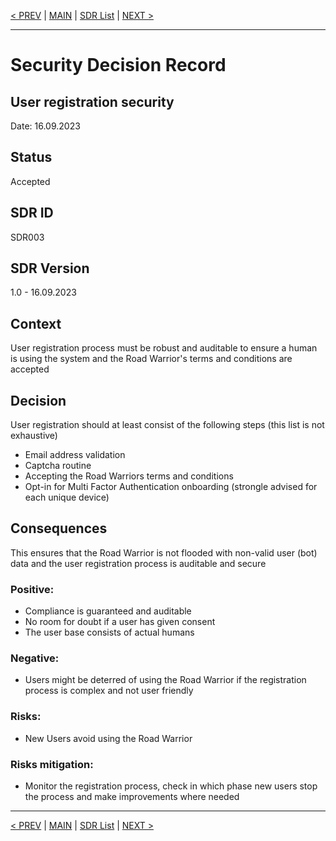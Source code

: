 [< PREV](SDR002.md) | [MAIN](../README.md) | [SDR List](README.md) | [NEXT >](SDR004.md)


---

# Security Decision Record
## User registration security
Date: 16.09.2023

## Status
Accepted

## SDR ID
SDR003

## SDR Version
1.0 - 16.09.2023

## Context
User registration process must be robust and auditable to ensure a human is using the system and the Road Warrior's terms and conditions are accepted

## Decision
User registration should at least consist of the following steps (this list is not exhaustive)
- Email address validation
- Captcha routine
- Accepting the Road Warriors terms and conditions
- Opt-in for Multi Factor Authentication onboarding (strongle advised for each unique device)

## Consequences
This ensures that the Road Warrior is not flooded with non-valid user (bot) data and the user registration process is auditable and secure

### Positive:
- Compliance is guaranteed and auditable
- No room for doubt if a user has given consent
- The user base consists of actual humans

### Negative:
- Users might be deterred of using the Road Warrior if the registration process is complex and not user friendly

### Risks:
- New Users avoid using the Road Warrior

### Risks mitigation:
- Monitor the registration process, check in which phase new users stop the process and make improvements where needed

------

[< PREV](SDR002.md) | [MAIN](../README.md) | [SDR List](README.md) | [NEXT >](SDR004.md)
